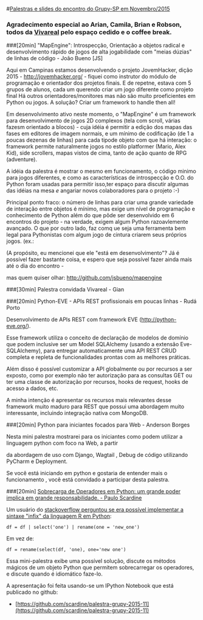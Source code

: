 #[Palestras e slides do encontro do Grupy-SP em Novembro/2015](http://www.meetup.com/pt/Grupy-SP/events/226536272/)

### Agradecimento especial ao Arian, Camila, Brian e Robson, todos da [Vivareal](http://www.vivareal.com.br/) pelo espaço cedido e o coffee break.

###[20min] "MapEngine": Introspecção, Orientação a objetos radical e desenvolvimento rápido de jogos de alta jogabilidade com "meias dúzias" de linhas de código - João Bueno [JS]  

Aqui em Campinas estamos desenvolvendo o projeto JovemHacker, dição 2015 - http://jovemhacker.org/ - fiquei como instrutor do módulo de programação e orientador dos projetos finais. E de repetne, estava com 5 grupos de alunos, cada um querendo criar um jogo diferente como projeto final Há outros orientadores/monitores mas não são muito proeficientes em Python ou jogos. A solução? Criar um framework to handle then all!

Em desenvolvimento ativo neste momento, o "MapEngine" é um framework para desenvolvimento de jogos 2D complexos (tela com scroll, várias fazesm orientado a blocos) - cuja idéia é permitir a edição dos mapas das fases em editores de imagem normais, e um mínimo de codificação (de 1 a poucas dezenas de linhas) para cada tipode objeto com que há interação: o framework permite naturalmente jogos no estilo platformer (Mario, Alex Kid), side scrollers, mapas vistos de cima, tanto de ação quanto de RPG (adventure). 

A idéia da palestra é mostrar o mesmo em funcionamento,  o código minimo para jogos diferentes, e como as características de introspecção e O.O. do Python foram usadas para permitir isso,ter espaço para discutir algumas das idéias na mesa _e_ angariar novos colaboradores para o projeto :-)

Principal ponto fraco: o número de linhas para criar uma grande variedade de interação entre objetos é mínimo, mas exige um nível de programação e conhecimento de Python além do que pôde ser desenvolvido em 6 encontros do projeto - na verdade, exigem algum Python razoavlemente avançado. O que por outro lado, faz comq ue seja uma ferramenta bem legal para Pythonistas com algum jogo de cintura criarem seus próprios jogos. (ex.: 

(A propósito, eu mencionei que ele "está em desenvolvimento"?  Já é possível fazer bastante coisa, e espero que seja possível fazer ainda mais até o dia do encontro -

mas quem quiser olhar: http://github.com/jsbueno/mapengine

###[30min] Palestra convidada Vivareal - Gian

###[20min] Python-EVE - APIs REST profissionais em poucas linhas - Rudá Porto

Desenvolvimento de APIs REST com framework EVE (http://python-eve.org/).

Esse framework utiliza o conceito de declaração de modelos de domínio que podem inclusive ser um Model SQLAlchemy (usando a extensão Eve-SQLAlchemy), para entregar automaticamente uma API REST CRUD completa e repleta de funcionalidades prontas com as melhores práticas.

Além disso é possível customizar a API globalmente ou por recursos a ser exposto, como por exemplo não ter autorização para as consultas GET ou ter uma classe de autorização por recursos, hooks de request, hooks de acesso a dados, etc.

A minha intenção é apresentar os recursos mais relevantes desse framework muito maduro para REST que possui uma abordagem muito interessante, incluindo integração nativa com MongoDB.

###[20min] Python para iniciantes focados para Web - Anderson Borges 

Nesta mini palestra mostrarei para os iniciantes  como podem utilizar  a linguagem python com foco na Web, a partir 

da abordagem de uso com Django, Wagtail , Debug de código utilizando PyCharm e Deployment.

Se você está iniciando em python e gostaria de entender mais o funcionamento , você está convidado a participar desta palestra.

###[20min] [Sobrecarga de Operadores em Python: um grande poder implica em grande responsabilidade. - Paulo Scardine](http://nbviewer.ipython.org/github/scardine/palestra-grupy-2015-11/blob/master/Sobrecarga-de-operadores-em-Python.ipynb)

Um usuário do [stackoverflow perguntou se era possível implementar a sintaxe "infix" da linguagem R em Python](http://stackoverflow.com/questions/33658355/piping-output-from-one-function-to-another-using-python-infix-syntax):


    df = df | select('one') | rename(one = 'new_one')

Em vez de:


    df = rename(select(df, 'one), one='new one')

Essa mini-palestra exibe uma possível solução, discute os métodos mágicos de um objeto Python que permitem sobrecarregar os operadores, e discute quando é idiomático faze-lo.

A apresentação foi feita usando-se um IPython Notebook que está publicado no github:

 * [https://github.com/scardine/palestra-grupy-2015-11](https://github.com/scardine/palestra-grupy-2015-11)
